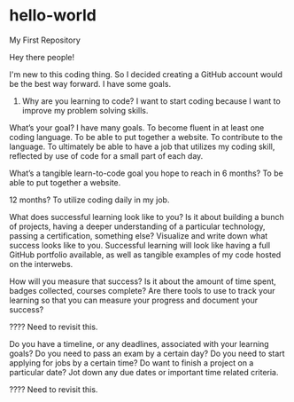 # hello-world
My First Repository

Hey there people!

I'm new to this coding thing. So I decided creating a GitHub account would be the best way forward. I have some goals.

1. Why are you learning to code?
I want to start coding because I want to improve my problem solving skills.



What’s your goal? I have many goals. To become fluent in at least one coding language. To be able to put together a website. To contribute to the language. To ultimately be able to have a job that utilizes my coding skill, reflected by use of code for a small part of each day.

What’s a tangible learn-to-code goal you hope to reach in 6 months?
To be able to put together a website.

12 months?
To utilize coding daily in my job.


What does successful learning look like to you?
Is it about building a bunch of projects, having a deeper understanding of a particular technology, passing a certification, something else? Visualize and write down what success looks like to you. 
Successful learning will look like having a full GitHub portfolio available, as well as tangible examples of my code hosted on the interwebs.



How will you measure that success?
Is it about the amount of time spent, badges collected, courses complete? Are there tools to use to track your learning so that you can measure your progress and document your success?

???? Need to revisit this.



Do you have a timeline, or any deadlines, associated with your learning goals?
Do you need to pass an exam by a certain day? Do you need to start applying for jobs by a certain time? Do want to finish a project on a particular date? Jot down any due dates or important time related criteria. 

???? Need to revisit this.
